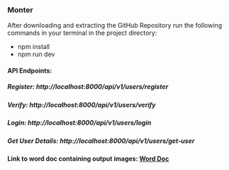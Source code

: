 ### Monter

After downloading and extracting the GitHub Repository run the following commands in your terminal in the project directory:
- npm install
- npm run dev

#### API Endpoints:

##### Register: http://localhost:8000/api/v1/users/register
##### Verify: http://localhost:8000/api/v1/users/verify
##### Login: http://localhost:8000/api/v1/users/login
##### Get User Details: http://localhost:8000/api/v1/users/get-user

#### Link to word doc containing output images: [Word Doc](https://docs.google.com/document/d/1j2MdNEaB505KuYnyZ3JsZFwU_qFEKPY2foxqtqxpUD8/edit?usp=sharing)
